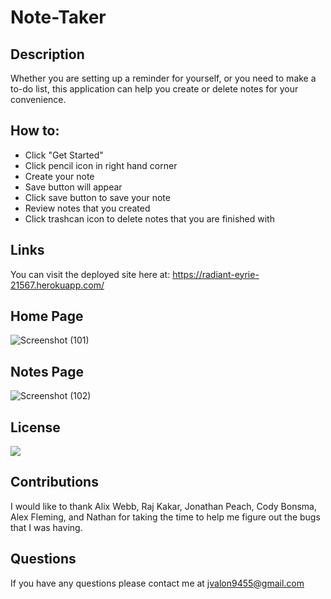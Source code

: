 # Note-Taker

## Description

Whether you are setting up a reminder for yourself, or you need to make a to-do list, this application can help you create or delete notes for your convenience.

## How to:
- Click "Get Started"
- Click pencil icon in right hand corner
- Create your note
- Save button will appear
- Click save button to save your note
- Review notes that you created
- Click trashcan icon to delete notes that you are finished with

## Links
You can visit the deployed site here at: https://radiant-eyrie-21567.herokuapp.com/

## Home Page
![Screenshot (101)](https://user-images.githubusercontent.com/68923647/95024379-a4fb1200-0650-11eb-83f6-fa27f9a410f1.png)

## Notes Page
![Screenshot (102)](https://user-images.githubusercontent.com/68923647/95024385-a9272f80-0650-11eb-9142-e14a845b2011.png)

## License
![](https://img.shields.io/static/v1?label=MIT&message=GT-FT&color=critical)

## Contributions
I would like to thank Alix Webb, Raj Kakar, Jonathan Peach, Cody Bonsma, Alex Fleming, and Nathan for taking the time to help me figure out the bugs that I was having.

## Questions
If you have any questions please contact me at jvalon9455@gmail.com

